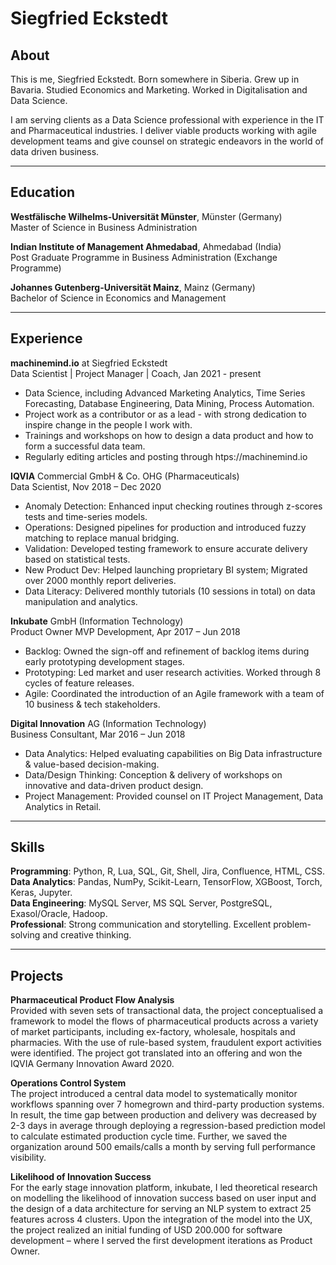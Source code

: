# Siegfried Eckstedt


## About

This is me, Siegfried Eckstedt. Born somewhere in Siberia. Grew up in Bavaria. Studied Economics and Marketing. Worked in Digitalisation and Data Science.

I am serving clients as a Data Science professional with experience in the IT and Pharmaceutical industries. I deliver viable products working with agile development teams and give counsel on strategic endeavors in the world of data driven business.

---

## Education

**Westfälische Wilhelms-Universität Münster**, Münster (Germany)<br>
Master of Science in Business Administration

**Indian Institute of Management Ahmedabad**, Ahmedabad (India)<br>
Post Graduate Programme in Business Administration (Exchange Programme)

**Johannes Gutenberg-Universität Mainz**, Mainz (Germany)<br>
Bachelor of Science in Economics and Management

---

## Experience

**machinemind.io** at Siegfried Eckstedt<br>
Data Scientist | Project Manager | Coach, Jan 2021 - present
- Data Science, including Advanced Marketing Analytics, Time Series Forecasting, Database Engineering, Data Mining, Process Automation.
- Project work as a contributor or as a lead - with strong dedication to inspire change in the people I work with.
- Trainings and workshops on how to design a data product and how to form a successful data team. 
- Regularly editing articles and posting through htps://machinemind.io

**IQVIA** Commercial GmbH & Co. OHG (Pharmaceuticals)<br>
Data Scientist, Nov 2018 – Dec 2020
- Anomaly Detection: Enhanced input checking routines through z-scores tests and time-series models.
- Operations: Designed pipelines for production and introduced fuzzy matching to replace manual bridging.
- Validation: Developed testing framework to ensure accurate delivery based on statistical tests.
- New Product Dev: Helped launching proprietary BI system; Migrated over 2000 monthly report deliveries.
- Data Literacy: Delivered monthly tutorials (10 sessions in total) on data manipulation and analytics.

**Inkubate** GmbH (Information Technology)<br>
Product Owner MVP Development, Apr 2017 – Jun 2018
- Backlog: Owned the sign-off and refinement of backlog items during early prototyping development stages.
- Prototyping: Led market and user research activities. Worked through 8 cycles of feature releases.
- Agile: Coordinated the introduction of an Agile framework with a team of 10 business & tech stakeholders.

**Digital Innovation** AG (Information Technology)<br>
Business Consultant, Mar 2016 – Jun 2018
- Data Analytics: Helped evaluating capabilities on Big Data infrastructure & value-based decision-making.
- Data/Design Thinking: Conception & delivery of workshops on innovative and data-driven product design.
- Project Management: Provided counsel on IT Project Management, Data Analytics in Retail.

---

## Skills

**Programming**: Python, R, Lua, SQL, Git, Shell, Jira, Confluence, HTML, CSS.<br>
**Data Analytics**: Pandas, NumPy, Scikit-Learn, TensorFlow, XGBoost, Torch, Keras, Jupyter.<br>
**Data Engineering**: MySQL Server, MS SQL Server, PostgreSQL, Exasol/Oracle, Hadoop.<br>
**Professional**: Strong communication and storytelling. Excellent problem-solving and creative thinking.

---

## Projects

**Pharmaceutical Product Flow Analysis**<br>
Provided with seven sets of transactional data, the project conceptualised a framework to model the flows of pharmaceutical products across a variety of market participants, including ex-factory, wholesale, hospitals and pharmacies. With the use of rule-based system, fraudulent export activities were identified. The project got translated into an offering and won the IQVIA Germany Innovation Award 2020.

**Operations Control System**<br>
The project introduced a central data model to systematically monitor workflows spanning over 7 homegrown and third-party production systems. In result, the time gap between production and delivery was decreased by 2-3 days in average through deploying a regression-based prediction model to calculate estimated production cycle time. Further, we saved the organization around 500 emails/calls a month by serving full performance visibility.

**Likelihood of Innovation Success**<br>
For the early stage innovation platform, inkubate, I led theoretical research on modelling the likelihood of innovation success based on user input and the design of a data architecture for serving an NLP system to extract 25 features across 4 clusters. Upon the integration of the model into the UX, the project realized an initial funding of USD 200.000 for software development – where I served the first development iterations as Product Owner.


